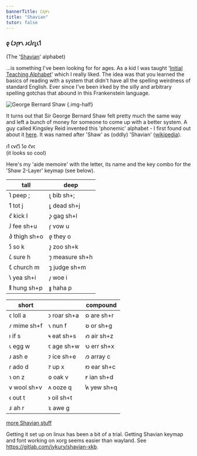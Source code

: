```yaml
---
bannerTitle: 𐑖𐑲𐑝𐑾𐑯
title: "Shavian"
tutor: false
---
```


### 𐑞 𐑖𐑲𐑝𐑾𐑯 𐑨𐑤𐑓𐑩𐑛𐑧𐑑 
(The '[Shavian](https://shavian.info/)' alphabet)

...is something I've been looking for for ages. As a kid I was taught '[Initial
Teaching Alphabet](http://itafoundation.org/about-us/what-is-i-t-a/)' which I
really liked. The idea was that you learned the basics of reading with a system
that didn't have all the spelling weirdness of standard English. Ever since
I've been irked by the silly and arbitrary spelling gotchas that abound in this
Frankenstein language.

![George Bernard Shaw](https://tse2.mm.bing.net/th?id=OIP.-mv6WACERA_OdH2jGVqJewHaKJ&pid=Api) 
{.img-half}

It turns out that Sir George Bernard Shaw felt pretty much the same way and
left a bunch of money for someone to come up with a better system. A guy called
Kingsley Reid invented this 'phonemic' alphabet - I first found out about it
[here](https://youtu.be/D66LrlotvCA?si=CwHkgRO2JzfUj_W5). It was named after
'Shaw' as (oddly) 'Shavian' ([wikipedia](https://en.wikipedia.org/wiki/Shavian_alphabet)).

𐑦𐑑 𐑤𐑫𐑒𐑕 𐑕𐑴 𐑒𐑫𐑤  
(it looks so cool)

Here's my 'aide memoire' with the letter, its name and the key combo for the
'Shaw 2-Layer' keymap (see below).


| tall         | deep           |
|--------------|----------------|
| 𐑐 peep ;     | 𐑚 bib sh+;     |
| 𐑑 tot j      | 𐑛 dead sh+j    |
| 𐑒 kick l     | 𐑜 gag sh+l     |
| 𐑓 fee sh+u   | 𐑝 vow u        |
| 𐑔 thigh sh+o | 𐑞 they o       |
| 𐑕 so k       | 𐑟 zoo sh+k     |
| 𐑖 sure h     | 𐑠 measure sh+h |
| 𐑗 church m   | 𐑡 judge sh+m   |
| 𐑘 yea sh+i   | 𐑢 woe i        |
| 𐑙 hung sh+p  | 𐑣 haha p       |
 
| short              |                   | compound       |
| ------------------ | ----------------- | -------------- |
| 𐑤 loll a           | 𐑮 roar sh+a       | 𐑸 are sh+r     |
| 𐑥 mime sh+f        | 𐑯 nun f           | 𐑹 or sh+g      |
| 𐑦 if s             | 𐑰 eat sh+s        | 𐑺 air sh+z     |
| 𐑧 egg w            | 𐑱 age sh+w        | 𐑻 err sh+x     |
| 𐑨 ash e            | 𐑲 ice sh+e        | 𐑼 array c      |
| 𐑩 ado d            | 𐑳 up x            | 𐑽 ear sh+c     |
| 𐑪 on z             | 𐑴 oak v           | 𐑾 ian sh+d     |
| 𐑫 wool sh+v        | 𐑵 ooze q          | 𐑿 yew sh+q     |
| 𐑬 out t            | 𐑶 oil sh+t        |                |
| 𐑭 ah r             | 𐑷 awe g           |                |

[more Shavian stuff](https://shavian.weebly.com/)

Getting it set up on linux has been a bit of a trial. Getting Shavian keymap
and font working on xorg seems easier than wayland. See
https://gitlab.com/iykury/shavian-xkb. 
